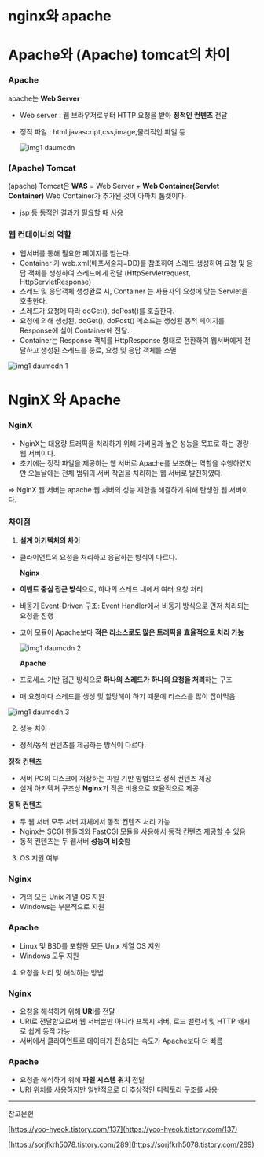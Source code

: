 # nginx와 apache




# Apache와 (Apache) tomcat의 차이

### Apache

apache는 **Web Server**

- Web server : 웹 브라우저로부터 HTTP 요청을 받아 **정적인 컨텐츠** 전달
- 정적 파일 : html,javascript,css,image,물리적인 파일 등
    
    ![img1 daumcdn](https://user-images.githubusercontent.com/97663140/168602663-23d00d84-2438-45aa-adc6-2955dc2b8047.png)
    

### (Apache) Tomcat

(apache) Tomcat은 **WAS** = Web Server + **Web Container(Servlet Container)** Web Container가 추가된 것이 아파치 톰캣이다. 

- jsp 등 동적인 결과가 필요할 때 사용

### 웹 컨테이너의 역할

- 웹서버를 통해 필요한 페이지를 받는다.
- Container 가 web.xml(배포서술자=DD)를 참조하여 스레드 생성하여 요청 및 응답 객체를 생성하여 스레드에게 전달 (HttpServletrequest, HttpServletResponse)
- 스레드 및 응답객체 생성완료 시, Container 는 사용자의 요청에 맞는 Servlet을 호출한다.
- 스레드가 요청에 따라 doGet(), doPost()를 호출한다.
- 요청에 의해 생성된, doGet(), doPost() 메소드는 생성된 동적 페이지를 Response에 실어 Container에 전달.
- Container는 Response 객체를 HttpResponse 형태로 전환하여 웹서버에게 전달하고 생성된 스레드를 종료, 요청 및 응답 객체를 소멸

![img1 daumcdn 1](https://user-images.githubusercontent.com/97663140/168602651-a8cfcd8d-9043-4bc3-a682-9c9bce3e052a.png)



# NginX 와 Apache

### NginX

- NginX는 대용량 트래픽을 처리하기 위해 가벼움과 높은 성능을 목표로 하는 경량 웹 서버이다.
- 초기에는 정적 파일을 제공하는 웹 서버로 Apache를 보조하는 역할을 수행하였지만 오늘날에는 전체 범위의 서버 작업을 처리하는 웹 서버로 발전하였다.

⇒ NginX 웹 서버는 apache 웹 서버의 성능 제한을 해결하기 위해 탄생한 웹 서버이다.

### 차이점

1. **설계 아키텍처의 차이** 
- 클라이언트의 요청을 처리하고 응답하는 방식이 다르다.
    
    **Nginx**
    
- **이벤트 중심 접근 방식**으로, 하나의 스레드 내에서 여러 요청 처리
- 비동기 Event-Driven 구조: Event Handler에서 비동기 방식으로 먼저 처리되는 요청을 진행
- 코어 모듈이 Apache보다 **적은 리소스로도 많은 트래픽을 효율적으로 처리 가능**
    
    ![img1 daumcdn 2](https://user-images.githubusercontent.com/97663140/168602659-57cef2bb-2c34-40ce-8ebb-25d1bb31a358.png)
    
    **Apache**
    
- 프로세스 기반 접근 방식으로 **하나의 스레드가 하나의 요청을 처리**하는 구조
- 매 요청마다 스레드를 생성 및 할당해야 하기 때문에 리소스를 많이 잡아먹음

![img1 daumcdn 3](https://user-images.githubusercontent.com/97663140/168602662-4563b95a-f9f7-4739-bcb0-683f6743e0e1.png)

2. 성능 차이
- 정적/동적 컨텐츠를 제공하는 방식이 다르다.

**정적 컨텐츠**

- 서버 PC의 디스크에 저장하는 파일 기반 방법으로 정적 컨텐츠 제공
- 설계 아키텍처 구조상 **Nginx**가 적은 비용으로 효율적으로 제공

**동적 컨텐츠**

- 두 웹 서버 모두 서버 자체에서 동적 컨텐츠 처리 가능
- Nginx는 SCGI 핸들러와 FastCGI 모듈을 사용해서 동적 컨텐츠 제공할 수 있음
- 동적 컨텐츠는 두 웹서버 **성능이 비슷**함

3. OS 지원 여부

### **Nginx**

- 거의 모든 Unix 계열 OS 지원
- Windows는 부분적으로 지원

### **Apache**

- Linux 및 BSD를 포함한 모든 Unix 계열 OS 지원
- Windows 모두 지원

4. 요청을 처리 및 해석하는 방법

### **Nginx**

- 요청을 해석하기 위해 **URI**를 전달
- URI로 전달함으로써 웹 서버뿐만 아니라 프록시 서버, 로드 밸런서 및 HTTP 캐시로 쉽게 동작 가능
- 서버에서 클라이언트로 데이터가 전송되는 속도가 Apache보다 더 빠름

### **Apache**

- 요청을 해석하기 위해 **파일 시스템 위치** 전달
- URI 위치를 사용하지만 일반적으로 더 추상적인 디렉토리 구조를 사용

---

참고문헌

[https://yoo-hyeok.tistory.com/137](https://yoo-hyeok.tistory.com/137)

[https://sorjfkrh5078.tistory.com/289](https://sorjfkrh5078.tistory.com/289)
